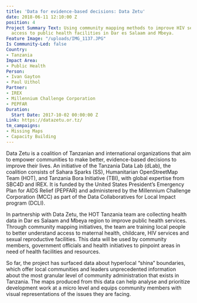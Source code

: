 ```yaml
---
title: 'Data for evidence-based decisions: Data Zetu'
date: 2018-06-11 12:10:00 Z
position: 4
Project Summary Text: Using community mapping methods to improve HIV services and
  access to public health facilities in Dar es Salaam and Mbeya.
Feature Image: "/uploads/IMG_1137.JPG"
Is Community-Led: false
Country:
- Tanzania
Impact Area:
- Public Health
Person:
- Ivan Gayton
- Paul Uithol
Partner:
- IREX
- Millennium Challenge Corporation
- PEPFAR
Duration:
  Start Date: 2017-10-02 00:00:00 Z
Link: https://datazetu.or.tz/
tm_campaigns:
- Missing Maps
- Capacity Building
---
```


Data Zetu is a coalition of Tanzanian and international organizations that aim to empower communities to make better, evidence-based decisions to improve their lives. An initiative of the Tanzania Data Lab (dLab), the coalition consists of Sahara Sparks (SS), Humanitarian OpenStreetMap Team (HOT), and Tanzania Bora Initiative (TBI), with global expertise from SBC4D and IREX. It is funded by the United States President’s Emergency Plan for AIDS Relief (PEPFAR) and administered by the Millennium Challenge Corporation (MCC) as part of the Data Collaboratives for Local Impact program (DCLI).

In partnership with Data Zetu, the HOT Tanzania team are collecting health data in Dar es Salaam and Mbeya region to improve public health services. Through community mapping initiatives, the team are training local people to better understand access to maternal health, childcare, HIV services and sexual reproductive facilities. This data will be used by community members, government officials and health initiatives to pinpoint areas in need of health facilities and resources.

So far, the project has surfaced data about hyperlocal “shina” boundaries, which offer local communities and leaders unprecedented information about the most granular level of community administration that exists in Tanzania. The maps produced from this data can help analyse and prioritize development work at a micro level and equips community members with visual representations of the issues they are facing. 